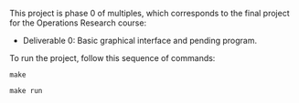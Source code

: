 This project is phase 0 of multiples, which corresponds to the final project for the Operations Research course:
- Deliverable 0: Basic graphical interface and pending program.

To run the project, follow this sequence of commands:

``make``

``make run``
